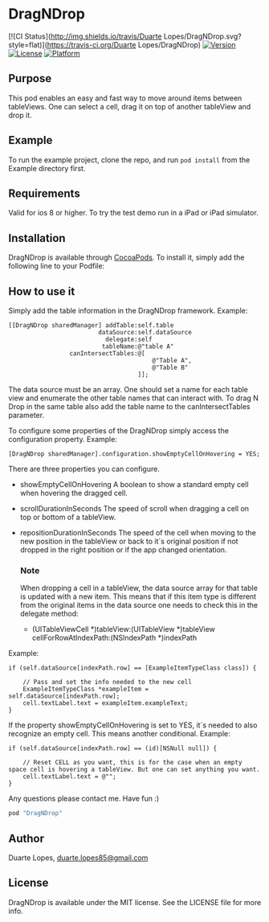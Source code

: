 # DragNDrop

[![CI Status](http://img.shields.io/travis/Duarte Lopes/DragNDrop.svg?style=flat)](https://travis-ci.org/Duarte Lopes/DragNDrop)
[![Version](https://img.shields.io/cocoapods/v/DragNDrop.svg?style=flat)](http://cocoapods.org/pods/DragNDrop)
[![License](https://img.shields.io/cocoapods/l/DragNDrop.svg?style=flat)](http://cocoapods.org/pods/DragNDrop)
[![Platform](https://img.shields.io/cocoapods/p/DragNDrop.svg?style=flat)](http://cocoapods.org/pods/DragNDrop)

## Purpose

This pod enables an easy and fast way to move around items between tableViews. One can select a cell, drag it on top of another tableView and
drop it.

## Example

To run the example project, clone the repo, and run `pod install` from the Example directory first.

## Requirements

Valid for ios 8 or higher.
To try the test demo run in a iPad or iPad simulator.

## Installation

DragNDrop is available through [CocoaPods](http://cocoapods.org). To install
it, simply add the following line to your Podfile:

## How to use it

Simply add the table information in the DragNDrop framework. Example:

    [[DragNDrop sharedManager] addTable:self.table
                             dataSource:self.dataSource
                               delegate:self
                              tableName:@"table A"
                     canIntersectTables:@[
                                            @"Table A",
                                            @"Table B"
                                        ]];

The data source must be an array. One should set a name for each table view and enumerate the other table names that can interact with.
To drag N Drop in the same table also add the table name to the canIntersectTables parameter.

To configure some properties of the DragNDrop simply access the configuration property. Example:

    [DragNDrop sharedManager].configuration.showEmptyCellOnHovering = YES;

There are three properties you can configure.
* showEmptyCellOnHovering A boolean to show a standard empty cell when hovering the dragged cell.
* scrollDurationInSeconds The speed of scroll when dragging a cell on top or bottom of a tableView.
* repositionDurationInSeconds The speed of the cell when moving to the new position in the tableView or back to it´s original position if not
                              dropped in the right position or if the app changed orientation.

  ### Note

  When dropping a cell in a tableView, the data source array for that table is updated with a new item. This means that if this item type is different from the original 
  items in the data source one needs to check this in the delegate method:

    - (UITableViewCell *)tableView:(UITableView *)tableView cellForRowAtIndexPath:(NSIndexPath *)indexPath

Example:

    if (self.dataSource[indexPath.row] == [ExampleItemTypeClass class]) {
    
        // Pass and set the info needed to the new cell
        ExampleItemTypeClass *exampleItem = self.dataSource[indexPath.row];
        cell.textLabel.text = exampleItem.exampleText;
    }

If the property showEmptyCellOnHovering is set to YES, it´s needed to also recognize an empty cell. This means another conditional.
Example:

    if (self.dataSource[indexPath.row] == (id)[NSNull null]) {

        // Reset CELL as you want, this is for the case when an empty space cell is hovering a tableView. But one can set anything you want.
        cell.textLabel.text = @"";
    }

Any questions please contact me.
Have fun :)

```ruby
pod "DragNDrop"
```

## Author

Duarte Lopes, duarte.lopes85@gmail.com

## License

DragNDrop is available under the MIT license. See the LICENSE file for more info.
